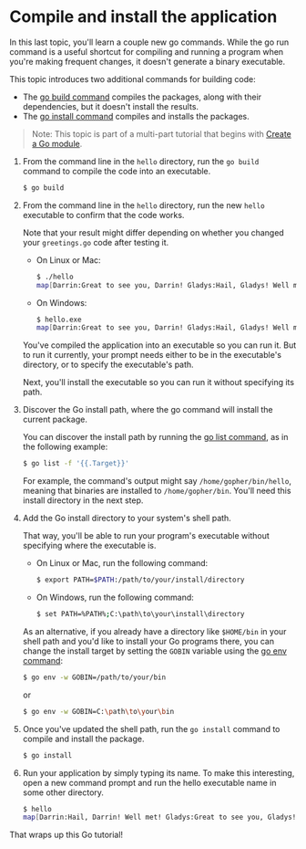 # Compile and install the application

In this last topic, you'll learn a couple new go commands. While the go run command is a useful shortcut for compiling and running a program when you're making frequent changes, it doesn't generate a binary executable.

This topic introduces two additional commands for building code:
- The [go build command](https://go.dev/cmd/go/#hdr-Compile_packages_and_dependencies) compiles the packages, along with their dependencies, but it doesn't install the results.
- The [go install command](https://go.dev/ref/mod#go-install) compiles and installs the packages.

> Note: This topic is part of a multi-part tutorial that begins with [Create a Go module](https://go.dev/doc/tutorial/create-module.html).

1. From the command line in the `hello` directory, run the `go build` command to compile the code into an executable.
	```bash
	$ go build
	```

2. From the command line in the `hello` directory, run the new `hello` executable to confirm that the code works.

	Note that your result might differ depending on whether you changed your `greetings.go` code after testing it.

	- On Linux or Mac:

		```bash
		$ ./hello
		map[Darrin:Great to see you, Darrin! Gladys:Hail, Gladys! Well met! Samantha:Hail, Samantha! Well met!]
		```

	- On Windows:

		```bash
		$ hello.exe
		map[Darrin:Great to see you, Darrin! Gladys:Hail, Gladys! Well met! Samantha:Hail, Samantha! Well met!]
		```

	You've compiled the application into an executable so you can run it. But to run it currently, your prompt needs either to be in the executable's directory, or to specify the executable's path.

	Next, you'll install the executable so you can run it without specifying its path.

3. Discover the Go install path, where the go command will install the current package.

	You can discover the install path by running the [go list command](https://go.dev/cmd/go/#hdr-List_packages_or_modules), as in the following example:

	```bash
	$ go list -f '{{.Target}}'
	```

	For example, the command's output might say `/home/gopher/bin/hello`, meaning that binaries are installed to `/home/gopher/bin`. You'll need this install directory in the next step.

4. Add the Go install directory to your system's shell path.

	That way, you'll be able to run your program's executable without specifying where the executable is.

	- On Linux or Mac, run the following command:
		```bash
		$ export PATH=$PATH:/path/to/your/install/directory
		```

	- On Windows, run the following command:
		```bash
		$ set PATH=%PATH%;C:\path\to\your\install\directory
		```

	As an alternative, if you already have a directory like `$HOME/bin` in your shell path and you'd like to install your Go programs there, you can change the install target by setting the `GOBIN` variable using the [go env command](https://go.dev/cmd/go/#hdr-Print_Go_environment_information):

	```bash
	$ go env -w GOBIN=/path/to/your/bin
	```
	or
	```bash
	$ go env -w GOBIN=C:\path\to\your\bin
	```

5. Once you've updated the shell path, run the `go install` command to compile and install the package.

	```bash
	$ go install
	```

6. Run your application by simply typing its name. To make this interesting, open a new command prompt and run the hello executable name in some other directory.

	```bash
	$ hello
	map[Darrin:Hail, Darrin! Well met! Gladys:Great to see you, Gladys! Samantha:Hail, Samantha! Well met!]
	```

That wraps up this Go tutorial!
